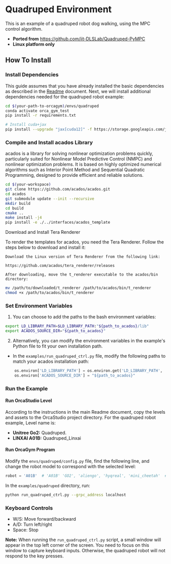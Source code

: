 # Quadruped Environment

This is an example of a quadruped robot dog walking, using the MPC control algorithm.

* **Ported from** https://github.com/iit-DLSLab/Quadruped-PyMPC
* **Linux platform only**

## How To Install

### Install Dependencies

This guide assumes that you have already installed the basic dependencies as described in the [Readme](https://github.com/openverse-orca/OrcaGym/blob/main/README.md) document. Next, we will install additional dependencies needed for the quadruped robot example:

```bash
cd $(your-path-to-orcagym)/envs/quadruped
conda activate orca_gym_test
pip install -r requirements.txt

# Install cuda+jax
pip install --upgrade "jax[cuda12]" -f https://storage.googleapis.com/jax-releases/jax_cuda_releases.html
```


### Compile and Install acados Library

acados is a library for solving nonlinear optimization problems quickly, particularly suited for Nonlinear Model Predictive Control (NMPC) and nonlinear optimization problems. It is based on highly optimized numerical algorithms such as Interior Point Method and Sequential Quadratic Programming, designed to provide efficient and reliable solutions.

``` bash
cd $(your-workspace)
git clone https://github.com/acados/acados.git
cd acados
git submodule update --init --recursive
mkdir build
cd build
cmake ..
make install -j4
pip install -e ./../interfaces/acados_template
```
Download and Install Tera Renderer

To render the templates for acados, you need the Tera Renderer. Follow the steps below to download and install it:

    Download the Linux version of Tera Renderer from the following link:
    
    https://github.com/acados/tera_renderer/releases

    After downloading, move the t_renderer executable to the acados/bin directory:

```bash
mv /path/to/downloaded/t_renderer /path/to/acados/bin/t_renderer
chmod +x /path/to/acados/bin/t_renderer
```
### Set Environment Variables

1. You can choose to add the paths to the bash environment variables:
``` bash
export LD_LIBRARY_PATH=$LD_LIBRARY_PATH:"${path_to_acados}/lib"
export ACADOS_SOURCE_DIR="${path_to_acados}"
```

2. Alternatively, you can modify the environment variables in the example's Python file to fit your own installation path.

* In the `examples/run_quadruped_ctrl.py` file, modify the following paths to match your acados installation path:

``` python
    os.environ['LD_LIBRARY_PATH'] = os.environ.get('LD_LIBRARY_PATH', '') + ":${path_to_acados}/lib"
    os.environ['ACADOS_SOURCE_DIR'] = "${path_to_acados}"
```

### Run the Example

#### Run OrcaStudio Level
According to the instructions in the main Readme document, copy the levels and assets to the OrcaStudio project directory. For the quadruped robot example, Level name is:

* **Unitree Go2:** Quadruped. 
* **LINXAI A01B:** Quadruped_Linxai

#### Run OrcaGym Program

Modify the `envs/quadruped/config.py` file, find the following line, and change the robot model to correspond with the selected level:
``` python
robot = 'A01B'  # 'A01B' 'GO2', 'aliengo', 'hyqreal', 'mini_cheetah'  # TODO: Load from robot_descriptions.py
```

In the `examples/quadruped` directory, run:

```bash
python run_quadruped_ctrl.py --grpc_address localhost
```

### Keyboard Controls

* W/S: Move forward/backward
* A/D: Turn left/right
* Space: Stop

**Note:** When running the `run_quadruped_ctrl.py` script, a small window will appear in the top left corner of the screen. You need to focus on this window to capture keyboard inputs. Otherwise, the quadruped robot will not respond to the key presses.

